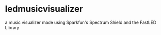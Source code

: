 # ledmusicvisualizer
a music visualizer made using Sparkfun's Spectrum Shield and the FastLED Library

